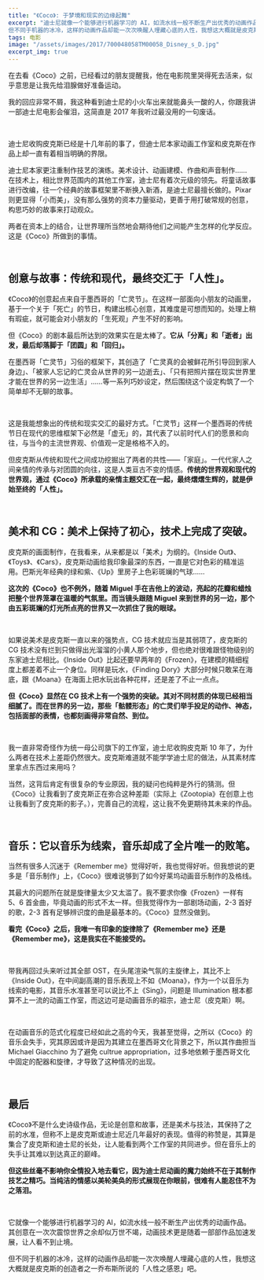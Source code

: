 ```yaml
---
title: "《Coco》: 于梦境和现实的边缘起舞"
excerpt: "迪士尼就像一个能够进行机器学习的 AI，如流水线一般不断生产出优秀的动画作品。其创意在一次次震惊世界之余却似万世不竭，动画技术更是随着一部部作品加速发展，让人看不到止境。<br>
但不同于机器的冰冷，这样的动画作品却能一次次唤醒人埋藏心底的人性，我想这大概就是皮克斯的创造者之一乔布斯所说的「人性之感恩」吧。"
tags: 电影
image: "/assets/images/2017/700048058TM00058_Disney_s_D.jpg"
excerpt_img: true
---
```


在去看《Coco》之前，已经看过的朋友提醒我，他在电影院里哭得死去活来，似乎意思是让我先给泪腺做好准备运动。

我的回应非常不屑，我这种看到迪士尼的小火车出来就能鼻头一酸的人，你跟我讲一部迪士尼电影会催泪，这简直是 2017 年我听过最没用的一句废话。

<br>

迪士尼收购皮克斯已经是十几年前的事了，但迪士尼本家动画工作室和皮克斯在作品上却一直有着相当明确的界限。

迪士尼本家更注重制作技艺的演练。美术设计、动画建模、作曲和声音制作…… 在技术上，相比世界范围内的其他工作室，迪士尼有着次元级的领先。将童话故事进行改编，往一个经典的故事框架里不断换入新酒，是迪士尼最擅长做的。Pixar 则更显得「小而美」，没有那么强势的资本力量驱动，更善于用打破常规的创意，构思巧妙的故事来打动观众。

两者在资本上的结合，让世界理所当然地会期待他们之间能产生怎样的化学反应。这是《Coco》所做到的事情。

<br>

## 创意与故事：传统和现代，最终交汇于「人性」。
《Coco》的创意起点来自于墨西哥的「亡灵节」。在这样一部面向小朋友的动画里，基于一个关于「死亡」的节日，构建出核心创意，其难度是可想而知的。处理上稍有瑕疵，就可能会对小朋友的「生死观」产生不好的影响。

但《Coco》的剧本最后所达到的效果实在是太棒了。**它从「分离」和「逝者」出发，最后却落脚于「团圆」和「回归」。**

在墨西哥「亡灵节」习俗的框架下，其创造了「亡灵真的会被鲜花所引导回到家人身边」、「被家人忘记的亡灵会从世界的另一边逝去」、「只有把照片摆在现实世界里才能在世界的另一边生活」……等一系列巧妙设定，然后围绕这个设定构筑了一个简单却不无聊的故事。

<br>

这是我能想象出的传统和现实交汇的最好方式。「亡灵节」这样一个墨西哥的传统节日在现代的思维框架下必然是「虚无」的，其代表了以前时代人们的愿景和向往，与当今的主流世界观、价值观一定是格格不入的。

但皮克斯从传统和现代之间成功挖掘出了两者的共性——「家庭」。一代代家人之间亲情的传承与对团圆的向往，这是人类亘古不变的情感。**传统的世界观和现代的世界观，通过《Coco》所承载的亲情主题交汇在一起，最终熠熠生辉的，就是伊始至终的「人性」。**

<br>

## 美术和 CG：美术上保持了初心，技术上完成了突破。
皮克斯的画面制作，在我看来，从来都是以「美术」为纲的。《Inside Out》、《Toys》、《Cars》，皮克斯动画给我印象最深的东西，一直是它对色彩的精准运用。巴斯光年经典的绿和紫、《Up》里房子上色彩斑斓的气球……

**这次的《Coco》也不例外，随着 Miguel 手在吉他上的波动，亮起的花瓣和蜡烛把整个世界笼罩在温暖的气氛里。而当镜头跟随 Miguel 来到世界的另一边，那个由五彩斑斓的灯光所点亮的世界又一次抓住了我的眼球。**

<br>

如果说美术是皮克斯一直以来的强势点，CG 技术就应当是其弱项了，皮克斯的 CG 技术没有烂到只做得出光溜溜的小黄人那个地步，但也绝对很难跟怪物级别的东家迪士尼相比。《Inside Out》比起还要早两年的《Frozen》，在建模的精细程度上都差着不止一个身位。同样是玩水，《Finding Dory》大部分时候只敢呆在海底，跟《Moana》在海面上把水玩出各种花样，还是差了不止一点点。

**但《Coco》显然在 CG 技术上有一个强势的突破。其对不同材质的体现已经相当细腻了。而在世界的另一边，那些「骷髅形态」的亡灵们举手投足的动作、神态，包括面部的表情，也都刻画得非常自然、到位。**

<br>

我一直非常奇怪作为统一母公司旗下的工作室，迪士尼收购皮克斯 10 年了，为什么两者在技术上差距仍然很大。皮克斯难道就不能学学迪士尼的做法，从其素材库里拿点东西过来用吗？

当然，这背后肯定有很复杂的专业原因，我的疑问也纯粹是外行的猜测。但《Coco》让我看到了皮克斯正在弥合这种差距（实际上《Zootopia》在创意上也让我看到了皮克斯的影子。），完善自己的流程，这让我不免更期待其未来的作品。

<br>

## 音乐：它以音乐为线索，音乐却成了全片唯一的败笔。
当然有很多人沉迷于《Remember me》觉得好听，我也觉得好听。但我想说的更多是「音乐制作」上，《Coco》很难说够到了如今好莱坞动画音乐制作的及格线。

其最大的问题所在就是旋律量太少又太滥了。我不要求你像《Frozen》一样有 5、6 首金曲，毕竟动画的形式不太一样。但我觉得作为一部剧场动画，2-3 首好的歌，2-3 首有足够辨识度的曲是最基本的。《Coco》显然没做到。

**看完《Coco》之后，我唯一有印象的旋律除了《Remember me》还是《Remember me》，这是我实在不能接受的。**

<br>

带我再回过头来听过其全部 OST，在头尾渲染气氛的主旋律上，其比不上《Inside Out》，在中间副高潮的音乐表现上不如《Moana》，作为一个以音乐为线索的电影，其音乐水准甚至可以说比不上《Sing》，问题是 Illumination 根本都算不上一流的动画工作室，而这边可是动画音乐的祖宗，迪士尼（皮克斯）啊。

<br>

在动画音乐的范式化程度已经如此之高的今天，我甚至觉得，之所以《Coco》的音乐会失手，究其原因或许是因为其建立在墨西哥文化背景之下，所以其作曲担当 Michael Giacchino 为了避免 cultrue appropriation，过多地依赖于墨西哥文化中固定的配器和旋律，才导致了这种情况的出现。

<br>

## 最后
《Coco》不是什么史诗级作品，无论是创意和故事，还是美术与技法，其保持了之前的水准，但称不上是皮克斯或迪士尼近几年最好的表现。值得的称赞是，其算是集合了皮克斯和迪士尼的长处，让人能看到两个工作室的共同进步。但在音乐上的失手让其难以到达真正的巅峰。

**但这些丝毫不影响你全情投入地去看它，因为迪士尼动画的魔力始终不在于其制作技艺之精巧。当纯洁的情感以美轮美奂的形式展现在你眼前，很难有人能忍住不为之落泪。**

<br>

它就像一个能够进行机器学习的 AI，如流水线一般不断生产出优秀的动画作品。其创意在一次次震惊世界之余却似万世不竭，动画技术更是随着一部部作品加速发展，让人看不到止境。

但不同于机器的冰冷，这样的动画作品却能一次次唤醒人埋藏心底的人性，我想这大概就是皮克斯的创造者之一乔布斯所说的「人性之感恩」吧。
